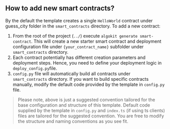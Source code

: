 ## How to add new smart contracts?

By the default the template creates a single `HelloWorld` contract under guess_city folder in the `smart_contracts` directory. To add a new contract:

1. From the root of the project (`../`) execute `algokit generate smart-contract`. This will create a new starter smart contract and deployment configuration file under `{your_contract_name}` subfolder under `smart_contracts` directory.
2. Each contract potentially has different creation parameters and deployment steps. Hence, you need to define your deployment logic in `deploy_config.py`file.
3. `config.py` file will automatically build all contracts under `smart_contracts` directory. If you want to build specific contracts manually, modify the default code provided by the template in `config.py` file.

> Please note, above is just a suggested convention tailored for the base configuration and structure of this template. Default code supplied by the template in `config.py` and `index.ts` (if using ts clients) files are tailored for the suggested convention. You are free to modify the structure and naming conventions as you see fit.
